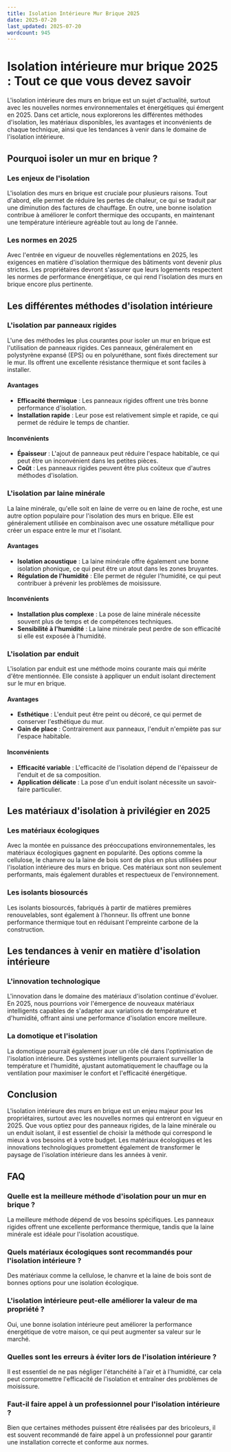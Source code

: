 ```yaml
---
title: Isolation Intérieure Mur Brique 2025
date: 2025-07-20
last_updated: 2025-07-20
wordcount: 945
---
```


# Isolation intérieure mur brique 2025 : Tout ce que vous devez savoir

L'isolation intérieure des murs en brique est un sujet d'actualité, surtout avec les nouvelles normes environnementales et énergétiques qui émergent en 2025. Dans cet article, nous explorerons les différentes méthodes d'isolation, les matériaux disponibles, les avantages et inconvénients de chaque technique, ainsi que les tendances à venir dans le domaine de l'isolation intérieure.

## Pourquoi isoler un mur en brique ?

### Les enjeux de l'isolation

L'isolation des murs en brique est cruciale pour plusieurs raisons. Tout d'abord, elle permet de réduire les pertes de chaleur, ce qui se traduit par une diminution des factures de chauffage. En outre, une bonne isolation contribue à améliorer le confort thermique des occupants, en maintenant une température intérieure agréable tout au long de l'année.

### Les normes en 2025

Avec l'entrée en vigueur de nouvelles réglementations en 2025, les exigences en matière d'isolation thermique des bâtiments vont devenir plus strictes. Les propriétaires devront s'assurer que leurs logements respectent les normes de performance énergétique, ce qui rend l'isolation des murs en brique encore plus pertinente.

## Les différentes méthodes d'isolation intérieure

### L'isolation par panneaux rigides

L'une des méthodes les plus courantes pour isoler un mur en brique est l'utilisation de panneaux rigides. Ces panneaux, généralement en polystyrène expansé (EPS) ou en polyuréthane, sont fixés directement sur le mur. Ils offrent une excellente résistance thermique et sont faciles à installer.

#### Avantages

- **Efficacité thermique** : Les panneaux rigides offrent une très bonne performance d'isolation.
- **Installation rapide** : Leur pose est relativement simple et rapide, ce qui permet de réduire le temps de chantier.

#### Inconvénients

- **Épaisseur** : L'ajout de panneaux peut réduire l'espace habitable, ce qui peut être un inconvénient dans les petites pièces.
- **Coût** : Les panneaux rigides peuvent être plus coûteux que d'autres méthodes d'isolation.

### L'isolation par laine minérale

La laine minérale, qu'elle soit en laine de verre ou en laine de roche, est une autre option populaire pour l'isolation des murs en brique. Elle est généralement utilisée en combinaison avec une ossature métallique pour créer un espace entre le mur et l'isolant.

#### Avantages

- **Isolation acoustique** : La laine minérale offre également une bonne isolation phonique, ce qui peut être un atout dans les zones bruyantes.
- **Régulation de l'humidité** : Elle permet de réguler l'humidité, ce qui peut contribuer à prévenir les problèmes de moisissure.

#### Inconvénients

- **Installation plus complexe** : La pose de laine minérale nécessite souvent plus de temps et de compétences techniques.
- **Sensibilité à l'humidité** : La laine minérale peut perdre de son efficacité si elle est exposée à l'humidité.

### L'isolation par enduit

L'isolation par enduit est une méthode moins courante mais qui mérite d'être mentionnée. Elle consiste à appliquer un enduit isolant directement sur le mur en brique.

#### Avantages

- **Esthétique** : L'enduit peut être peint ou décoré, ce qui permet de conserver l'esthétique du mur.
- **Gain de place** : Contrairement aux panneaux, l'enduit n'empiète pas sur l'espace habitable.

#### Inconvénients

- **Efficacité variable** : L'efficacité de l'isolation dépend de l'épaisseur de l'enduit et de sa composition.
- **Application délicate** : La pose d'un enduit isolant nécessite un savoir-faire particulier.

## Les matériaux d'isolation à privilégier en 2025

### Les matériaux écologiques

Avec la montée en puissance des préoccupations environnementales, les matériaux écologiques gagnent en popularité. Des options comme la cellulose, le chanvre ou la laine de bois sont de plus en plus utilisées pour l'isolation intérieure des murs en brique. Ces matériaux sont non seulement performants, mais également durables et respectueux de l'environnement.

### Les isolants biosourcés

Les isolants biosourcés, fabriqués à partir de matières premières renouvelables, sont également à l'honneur. Ils offrent une bonne performance thermique tout en réduisant l'empreinte carbone de la construction.

## Les tendances à venir en matière d'isolation intérieure

### L'innovation technologique

L'innovation dans le domaine des matériaux d'isolation continue d'évoluer. En 2025, nous pourrions voir l'émergence de nouveaux matériaux intelligents capables de s'adapter aux variations de température et d'humidité, offrant ainsi une performance d'isolation encore meilleure.

### La domotique et l'isolation

La domotique pourrait également jouer un rôle clé dans l'optimisation de l'isolation intérieure. Des systèmes intelligents pourraient surveiller la température et l'humidité, ajustant automatiquement le chauffage ou la ventilation pour maximiser le confort et l'efficacité énergétique.

## Conclusion

L'isolation intérieure des murs en brique est un enjeu majeur pour les propriétaires, surtout avec les nouvelles normes qui entreront en vigueur en 2025. Que vous optiez pour des panneaux rigides, de la laine minérale ou un enduit isolant, il est essentiel de choisir la méthode qui correspond le mieux à vos besoins et à votre budget. Les matériaux écologiques et les innovations technologiques promettent également de transformer le paysage de l'isolation intérieure dans les années à venir.

## FAQ

### Quelle est la meilleure méthode d'isolation pour un mur en brique ?

La meilleure méthode dépend de vos besoins spécifiques. Les panneaux rigides offrent une excellente performance thermique, tandis que la laine minérale est idéale pour l'isolation acoustique.

### Quels matériaux écologiques sont recommandés pour l'isolation intérieure ?

Des matériaux comme la cellulose, le chanvre et la laine de bois sont de bonnes options pour une isolation écologique.

### L'isolation intérieure peut-elle améliorer la valeur de ma propriété ?

Oui, une bonne isolation intérieure peut améliorer la performance énergétique de votre maison, ce qui peut augmenter sa valeur sur le marché.

### Quelles sont les erreurs à éviter lors de l'isolation intérieure ?

Il est essentiel de ne pas négliger l'étanchéité à l'air et à l'humidité, car cela peut compromettre l'efficacité de l'isolation et entraîner des problèmes de moisissure.

### Faut-il faire appel à un professionnel pour l'isolation intérieure ?

Bien que certaines méthodes puissent être réalisées par des bricoleurs, il est souvent recommandé de faire appel à un professionnel pour garantir une installation correcte et conforme aux normes.